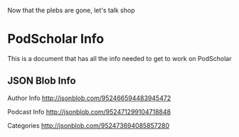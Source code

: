 <script>
    // redirects anyone who tries to load this in browser
    window.location.href = "../index.html";
</script>

Now that the plebs are gone, let's talk shop

# PodScholar Info
This is a document that has all the info needed to get to work on PodScholar

## JSON Blob Info
Author Info
http://jsonblob.com/952466594483945472

Podcast Info
http://jsonblob.com/952471299104718848

Categories
http://jsonblob.com/952473694085857280